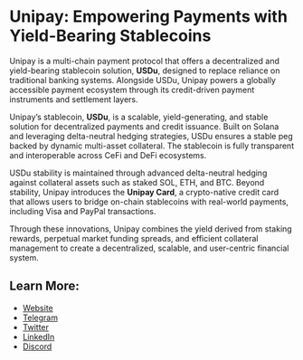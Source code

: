 # **Unipay: Empowering Payments with Yield-Bearing Stablecoins**

Unipay is a multi-chain payment protocol that offers a decentralized and yield-bearing stablecoin solution, **USDu**, designed to replace reliance on traditional banking systems. Alongside USDu, Unipay powers a globally accessible payment ecosystem through its credit-driven payment instruments and settlement layers.

Unipay’s stablecoin, **USDu**, is a scalable, yield-generating, and stable solution for decentralized payments and credit issuance. Built on Solana and leveraging delta-neutral hedging strategies, USDu ensures a stable peg backed by dynamic multi-asset collateral. The stablecoin is fully transparent and interoperable across CeFi and DeFi ecosystems.

USDu stability is maintained through advanced delta-neutral hedging against collateral assets such as staked SOL, ETH, and BTC. Beyond stability, Unipay introduces the **Unipay Card**, a crypto-native credit card that allows users to bridge on-chain stablecoins with real-world payments, including Visa and PayPal transactions.

Through these innovations, Unipay combines the yield derived from staking rewards, perpetual market funding spreads, and efficient collateral management to create a decentralized, scalable, and user-centric financial system.

## **Learn More:**
- [Website](https://www.unipay.fi/)  
- [Telegram](https://t.me/Unipay_Channel)  
- [Twitter](https://twitter.com/UnipayHQ)  
- [LinkedIn](https://www.linkedin.com/company/unipayfi)
- [Discord](https://discord.gg/WYc6Sv6d4N)

